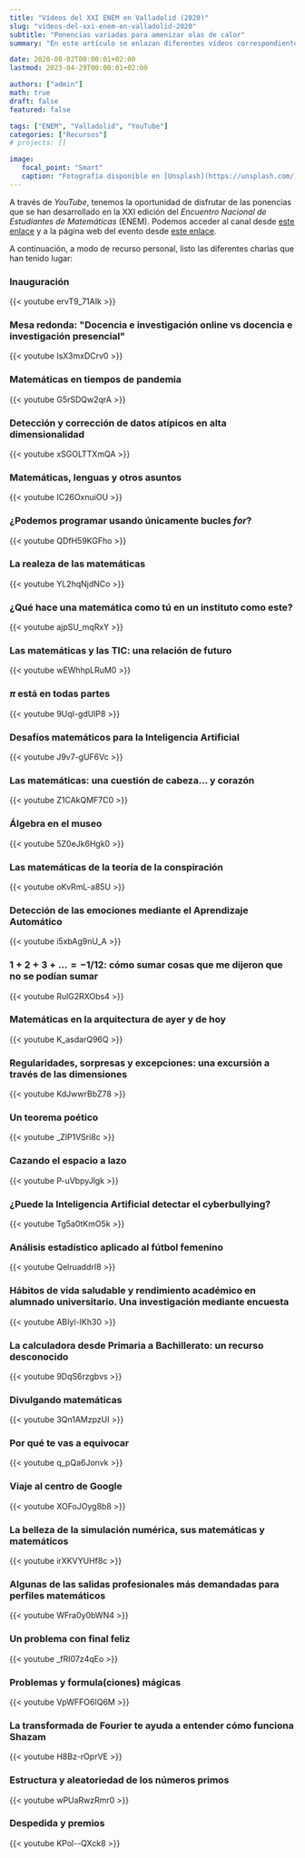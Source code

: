 ```yaml
---
title: "Vídeos del XXI ENEM en Valladolid (2020)"
slug: "videos-del-xxi-enem-en-valladolid-2020"
subtitle: "Ponencias variadas para amenizar olas de calor"
summary: "En este artículo se enlazan diferentes vídeos correspondientes a las ponencias de este año del Encuentro Nacional de Estudiantes de Matemáticas celebrado en Valladolid."

date: 2020-08-02T00:00:01+02:00
lastmod: 2023-04-29T00:00:01+02:00

authors: ["admin"]
math: true
draft: false
featured: false

tags: ["ENEM", "Valladolid", "YouTube"]
categories: ["Recursos"]
# projects: []

image:
   focal_point: "Smart"
   caption: "Fotografía disponible en [Unsplash](https://unsplash.com/)."
---
```


A través de *YouTube*, tenemos la oportunidad de disfrutar de las ponencias que se han desarrollado en la XXI edición del *Encuentro Nacional de Estudiantes de Matemáticas* (ENEM). Podemos acceder al canal desde [este enlace](https://www.youtube.com/c/asociacionanem/playlists) y a la página web del evento desde [este enlace](http://enem.anem.es/).

A continuación, a modo de recurso personal, listo las diferentes charlas que han tenido lugar:

### Inauguración

{{< youtube ervT9_71AIk >}}

### Mesa redonda: "Docencia e investigación online vs docencia e investigación presencial"

{{< youtube IsX3mxDCrv0 >}}

### Matemáticas en tiempos de pandemia

{{< youtube G5rSDQw2qrA >}}

### Detección y corrección de datos atípicos en alta dimensionalidad

{{< youtube xSGOLTTXmQA >}}

### Matemáticas, lenguas y otros asuntos

{{< youtube IC26OxnuiOU >}}

### ¿Podemos programar usando únicamente bucles *for*?

{{< youtube QDfH59KGFho >}}

### La realeza de las matemáticas

{{< youtube YL2hqNjdNCo >}}

### ¿Qué hace una matemática como tú en un instituto como este?

{{< youtube ajpSU_mqRxY >}}

### Las matemáticas y las TIC: una relación de futuro

{{< youtube wEWhhpLRuM0 >}}

### $\pi$ está en todas partes

{{< youtube 9UqI-gdUlP8 >}}

### Desafíos matemáticos para la Inteligencia Artificial

{{< youtube J9v7-gUF6Vc >}}

### Las matemáticas: una cuestión de cabeza... y corazón

{{< youtube Z1CAkQMF7C0 >}}

### Álgebra en el museo

{{< youtube 5Z0eJk6Hgk0 >}}

### Las matemáticas de la teoría de la conspiración

{{< youtube oKvRmL-a85U >}}

### Detección de las emociones mediante el Aprendizaje Automático

{{< youtube i5xbAg9nU_A >}}

### $1 + 2 + 3 + \ldots = -1 / 12$: cómo sumar cosas que me dijeron que no se podían sumar

{{< youtube RulG2RXObs4 >}}

### Matemáticas en la arquitectura de ayer y de hoy

{{< youtube K_asdarQ96Q >}}

### Regularidades, sorpresas y excepciones: una excursión a través de las dimensiones

{{< youtube KdJwwrBbZ78 >}}

### Un teorema poético

{{< youtube _ZlP1VSri8c >}}

### Cazando el espacio a lazo

{{< youtube P-uVbpyJlgk >}}

### ¿Puede la Inteligencia Artificial detectar el cyberbullying?

{{< youtube Tg5a0tKmO5k >}}

### Análisis estadístico aplicado al fútbol femenino

{{< youtube QelruaddrI8 >}}

### Hábitos de vida saludable y rendimiento académico en alumnado universitario. Una investigación mediante encuesta

{{< youtube ABIyl-IKh30 >}}

### La calculadora desde Primaria a Bachillerato: un recurso desconocido

{{< youtube 9DqS6rzgbvs >}}

### Divulgando matemáticas

{{< youtube 3Qn1AMzpzUI >}}

### Por qué te vas a equivocar

{{< youtube q_pQa6Jonvk >}}

### Viaje al centro de Google

{{< youtube XOFoJOyg8b8 >}}

### La belleza de la simulación numérica, sus matemáticas y matemáticos

{{< youtube irXKVYUHf8c >}}

### Algunas de las salidas profesionales más demandadas para perfiles matemáticos

{{< youtube WFra0y0bWN4 >}}

### Un problema con final feliz

{{< youtube _fRI07z4qEo >}}

### Problemas y formula(ciones) mágicas

{{< youtube VpWFFO6IQ6M >}}

### La transformada de Fourier te ayuda a entender cómo funciona Shazam

{{< youtube H8Bz-rOprVE >}}

### Estructura y aleatoriedad de los números primos

{{< youtube wPUaRwzRmr0 >}}

### Despedida y premios

{{< youtube KPol--QXck8 >}}
